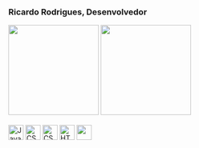 <h3> Ricardo Rodrigues, Desenvolvedor </h3>

<div>
  
  <img height="180em" src="https://github-readme-stats.vercel.app/api?username=Microfugo&show_icons=true&theme=dracula&include_all_commits=true&count_private=true"/>
  <img height="180em" src="https://github-readme-stats.vercel.app/api/top-langs/?username=Microfugo&layout=compact&langs_count=16&theme=dracula"/>
  </div>

  <div style ="display: inline_block"><br>
    <img align="center" alt="JavaScript" height="30" width"40" src = "https://raw.githubusercontent.com/devicons/devicon/master/icons/javascript/javascript-original.svg">
    <img align="center" alt="CSS" height="30" width"40" src = "https://raw.githubusercontent.com/devicons/devicon/master/icons/typescript/typescript-original.svg">
    <img align="center" alt="CSS" height="30" width"40" src = "https://raw.githubusercontent.com/devicons/devicon/master/icons/css3/css3-original.svg">
    <img align="center" alt="HTML" height="30" width"40" src = "https://raw.githubusercontent.com/devicons/devicon/master/icons/html5/html5-original.svg">
    <img align="center" alt="" height="30" width"40" src = "https://raw.githubusercontent.com/devicons/devicon/master/icons/python/python-original.svg">
          
  </div>
  
  ##
